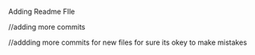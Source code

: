 


































Adding Readme FIle

//adding more commits

//addding more commits for new files for sure its okey to make mistakes

